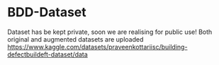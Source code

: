 # BDD-Dataset
Dataset has be kept private, soon we are realising for public use! 
Both original and augmented datasets are uploaded
https://www.kaggle.com/datasets/praveenkottariisc/building-defectbuildeft-dataset/data
